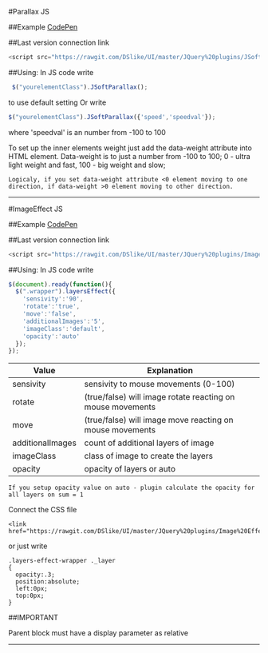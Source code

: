 #Parallax JS

##Example
[CodePen](http://codepen.io/D_Slike/pen/dMdjgY)

##Last version connection link
```javascript
<script src="https://rawgit.com/DSlike/UI/master/JQuery%20plugins/JSoftParallax.js"></script>
```

##Using:
In JS code write
```javascript
 $("yourelementClass").JSoftParallax();
 ```
to use default setting Or write
```javascript
$("yourelementClass").JSoftParallax({'speed','speedval'});
```
 where 'speedval' is an number from -100 to 100

To set up the inner elements weight just add the data-weight attribute into HTML element. Data-weight is to just a number from -100 to 100;
0 - ultra light weight and fast, 100 - big weight and slow;
```
Logicaly, if you set data-weight attribute <0 element moving to one direction, if data-weight >0 element moving to other direction.
```
***

#ImageEffect JS

##Example
[CodePen](http://codepen.io/D_Slike/pen/jqvbRW)

##Last version connection link
```javascript
<script src="https://rawgit.com/DSlike/UI/master/JQuery%20plugins/Image%20Effect/layersEffect.js"></script>
```

##Using:
In JS code write
```javascript
$(document).ready(function(){
  $(".wrapper").layersEffect({
    'sensivity':'90',
    'rotate':'true',
    'move':'false',
    'additionalImages':'5',
    'imageClass':'default',
    'opacity':'auto'
  });
});
 ```

 Value | Explanation
 --- | ---
 sensivity|sensivity to mouse movements (0-100)
 rotate|(true/false) will image rotate reacting on mouse movements
 move|(true/false) will image move reacting on mouse movements
 additionalImages|count of additional layers of image
 imageClass|class of image to create the layers
 opacity|opacity of layers or auto

```
If you setup opacity value on auto - plugin calculate the opacity for all layers on sum = 1
```
Connect the CSS file
```
<link href="https://rawgit.com/DSlike/UI/master/JQuery%20plugins/Image%20Effect/layersEffect.css">
```
or just write
```
.layers-effect-wrapper ._layer
{
  opacity:.3;
  position:absolute;
  left:0px;
  top:0px;
}
```

##IMPORTANT

Parent block must have a display parameter as relative

***
